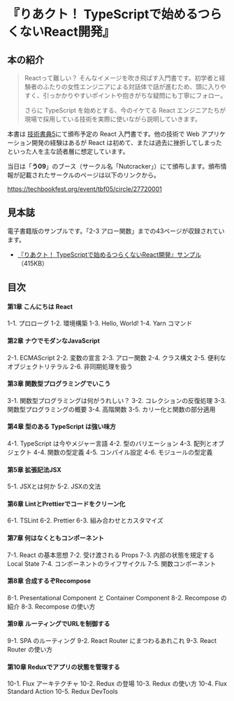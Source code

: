 # 『りあクト！ TypeScriptで始めるつらくないReact開発』

## 本の紹介

>  Reactって難しい？ そんなイメージを吹き飛ばす入門書です。初学者と経験者のふたりの女性エンジニアによる対話体で話が進むため、頭に入りやすく、引っかかりやすいポイントや抱きがちな疑問にも丁寧にフォロー。
>
> さらに TypeScript を始めとする、今のイケてる React エンジニアたちが現場で採用している技術を実際に使いながら説明していきます。



本書は [技術書典5](https://techbookfest.org/event/tbf05)にて頒布予定の React 入門書です。他の技術で Web アプリケーション開発の経験はあるが React は初めて、または過去に挫折してしまったといった人を主な読者層に想定しています。

当日は「**う09**」のブース（サークル名「Nutcracker」）にて頒布します。頒布情報が記載されたサークルのページは以下のリンクから。

https://techbookfest.org/event/tbf05/circle/27720001



## 見本誌

電子書籍版のサンプルです。「2-3 アロー関数」までの43ページが収録されています。

- [『りあクト！ TypeScriptで始めるつらくないReact開発』サンプル](https://github.com/oukayuka/ReactBeginnersBook/blob/master/SampleBook.pdf) （415KB）



## 目次

#### 第1章 こんにちは React

1-1. プロローグ
1-2. 環境構築
1-3. Hello, World!
1-4. Yarn コマンド

#### 第2章 ナウでモダンなJavaScript
2-1. ECMAScript
2-2. 変数の宣言
2-3. アロー関数
2-4. クラス構文
2-5. 便利なオブジェクトリテラル
2-6. 非同期処理を扱う

#### 第3章 関数型プログラミングでいこう

3-1. 関数型プログラミングは何がうれしい？
3-2. コレクションの反復処理
3-3. 関数型プログラミングの概要
3-4. 高階関数
3-5. カリー化と関数の部分適用

#### 第4章 型のある TypeScript は強い味方

4-1. TypeScript は今やメジャー言語
4-2. 型のバリエーション
4-3. 配列とオブジェクト
4-4. 関数の型定義
4-5. コンパイル設定
4-6. モジュールの型定義

#### 第5章 拡張記法JSX
5-1. JSXとは何か
5-2. JSXの文法

#### 第6章 LintとPrettierでコードをクリーン化
6-1. TSLint
6-2. Prettier
6-3. 組み合わせとカスタマイズ

#### 第7章 何はなくともコンポーネント
7-1. React の基本思想
7-2. 受け渡される Props
7-3. 内部の状態を規定する Local State
7-4. コンポーネントのライフサイクル
7-5. 関数コンポーネント

#### 第8章 合成するぞRecompose
8-1. Presentational Component と Container Component
8-2. Recompose の紹介
8-3. Recompose の使い方

#### 第9章 ルーティングでURLを制御する
9-1. SPA のルーティング
9-2. React Router にまつわるあれこれ
9-3. React Router の使い方

#### 第10章 Reduxでアプリの状態を管理する
10-1. Flux アーキテクチャ
10-2. Redux の登場
10-3. Redux の使い方
10-4. Flux Standard Action
10-5. Redux DevTools



